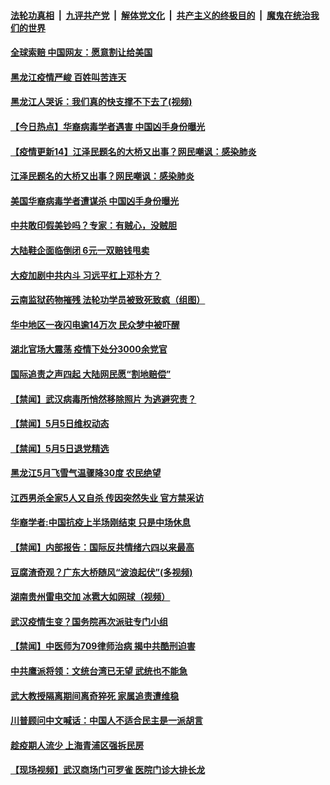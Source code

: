 ####  [法轮功真相](../../../../basic/blob/master/README.md?t=05061831) &nbsp;|&nbsp; [九评共产党](../../../../9ping.md/blob/master/README.md?t=05061831) &nbsp;|&nbsp; [解体党文化](../../../../jtdwh.md/blob/master/README.md?t=05061831)  &nbsp;|&nbsp; [共产主义的终极目的](../../../../gczydzjmd.md/blob/master/README.md?t=05061831) &nbsp;|&nbsp; [魔鬼在统治我们的世界](../../../../mgztzwmdsj.md/blob/master/README.md?t=05061831) 

#### [全球索赔 中国网友：愿意割让给美国](../pages/prog204/a102840147.md?t=05061831) 

#### [黑龙江疫情严峻 百姓叫苦连天](../pages/prog204/a102840145.md?t=05061831) 

#### [黑龙江人哭诉：我们真的快支撑不下去了(视频)](../pages/prog204/a102840138.md?t=05061831) 

#### [【今日热点】华裔病毒学者遇害 中国凶手身份曝光](../pages/prog204/a102840050.md?t=05061831) 

#### [【疫情更新14】江泽民题名的大桥又出事？网民嘲讽：感染肺炎](../pages/prog204/a102837981.md?t=05061831) 

#### [江泽民题名的大桥又出事？网民嘲讽：感染肺炎](../pages/prog204/a102840078.md?t=05061831) 

#### [美国华裔病毒学者遭谋杀 中国凶手身份曝光](../pages/prog204/a102840054.md?t=05061831) 

#### [中共敢印假美钞吗？专家：有贼心，没贼胆](../pages/prog204/a102839953.md?t=05061831) 

#### [大陆鞋企面临倒闭  6元一双赔钱甩卖](../pages/prog204/a102839926.md?t=05061831) 

#### [大疫加剧中共内斗 习远平杠上邓朴方？](../pages/prog204/a102839890.md?t=05061831) 

#### [云南监狱药物摧残 法轮功学员被致死致疯（组图）](../pages/prog204/a102839875.md?t=05061831) 

#### [华中地区一夜闪电逾14万次 民众梦中被吓醒](../pages/prog204/a102839823.md?t=05061831) 

#### [湖北官场大震荡 疫情下处分3000余党官](../pages/prog204/a102839786.md?t=05061831) 

#### [国际追责之声四起 大陆网民愿“割地赔偿”](../pages/prog204/a102839806.md?t=05061831) 

#### [【禁闻】武汉病毒所悄然移除照片 为逃避究责？](../pages/prog204/a102839708.md?t=05061831) 

#### [【禁闻】5月5日维权动态](../pages/prog204/a102839674.md?t=05061831) 

#### [【禁闻】5月5日退党精选](../pages/prog204/a102839672.md?t=05061831) 

#### [黑龙江5月飞雪气温骤降30度 农民绝望](../pages/prog204/a102839567.md?t=05061831) 

#### [江西男杀全家5人又自杀 传因突然失业 官方禁采访](../pages/prog204/a102839573.md?t=05061831) 

#### [华裔学者:中国抗疫上半场刚结束 只是中场休息](../pages/prog204/a102839606.md?t=05061831) 

#### [【禁闻】内部报告：国际反共情绪六四以来最高](../pages/prog204/a102839630.md?t=05061831) 

#### [豆腐渣奇观？广东大桥随风“波浪起伏”(多视频)](../pages/prog204/a102839523.md?t=05061831) 

#### [湖南贵州雷电交加 冰雹大如网球（视频）](../pages/prog204/a102839535.md?t=05061831) 

#### [武汉疫情生变？国务院再次派驻专门小组](../pages/prog204/a102839519.md?t=05061831) 

#### [【禁闻】中医师为709律师治病 揭中共酷刑迫害](../pages/prog204/a102839538.md?t=05061831) 

#### [中共鹰派将领：文统台湾已无望 武统也不能急](../pages/prog204/a102839486.md?t=05061831) 

#### [武大教授隔离期间离奇猝死 家属追责遭维稳](../pages/prog204/a102839497.md?t=05061831) 

#### [川普顾问中文喊话：中国人不适合民主是一派胡言](../pages/prog204/a102839437.md?t=05061831) 

#### [趁疫期人流少 上海青浦区强拆民房](../pages/prog204/a102839465.md?t=05061831) 

#### [【现场视频】武汉商场门可罗雀 医院门诊大排长龙](../pages/prog204/a102839382.md?t=05061831) 

